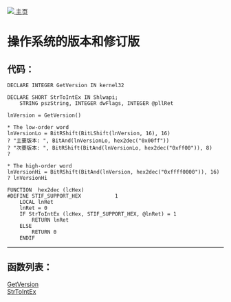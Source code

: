 [<img src="../images/home.png"> 主页 ](https://github.com/VFP9/Win32API)  

# 操作系统的版本和修订版

## 代码：
```foxpro  
DECLARE INTEGER GetVersion IN kernel32

DECLARE SHORT StrToIntEx IN Shlwapi;
	STRING pszString, INTEGER dwFlags, INTEGER @pllRet

lnVersion = GetVersion()

* The low-order word
lnVersionLo = BitRShift(BitLShift(lnVersion, 16), 16)
? "主要版本: ", BitAnd(lnVersionLo, hex2dec("0x00ff"))
? "次要版本: ", BitRShift(BitAnd(lnVersionLo, hex2dec("0xff00")), 8)
?

* The high-order word
lnVersionHi = BitRShift(BitAnd(lnVersion, hex2dec("0xffff0000")), 16)
? lnVersionHi

FUNCTION  hex2dec (lcHex)
#DEFINE STIF_SUPPORT_HEX           1
	LOCAL lnRet
	lnRet = 0
	IF StrToIntEx (lcHex, STIF_SUPPORT_HEX, @lnRet) = 1
		RETURN lnRet
	ELSE
		RETURN 0
	ENDIF  
```  
***  


## 函数列表：
[GetVersion](../libraries/kernel32/GetVersion.md)  
[StrToIntEx](../libraries/shlwapi/StrToIntEx.md)  
